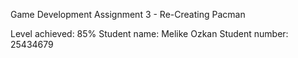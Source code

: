Game Development Assignment 3 - Re-Creating Pacman 

Level achieved: 85%
Student name: Melike Ozkan
Student number: 25434679